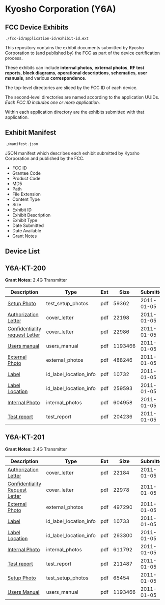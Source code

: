 # Kyosho Corporation (Y6A)
## FCC Device Exhibits

```
./fcc-id/application-id/exhibit-id.ext
```

This repository contains the exhibit documents submitted by Kyosho Corporation to (and published by) the FCC as part of the device certification process.

These exhibits can include **internal photos**, **external photos**, **RF test reports**, **block diagrams**, **operational descriptions**, **schematics**, **user manuals**, and various **correspondence**.

The top-level directories are sliced by the FCC ID of each device.

The second-level directories are named according to the application UUIDs. *Each FCC ID includes one or more application.*

Within each application directory are the exhibits submitted with that application. 

## Exhibit Manifest

```
./manifest.json
```

JSON manifest which describes each exhibit submitted by Kyosho Corporation and published by the FCC.

- FCC ID
- Grantee Code
- Product Code
- MD5
- Path
- File Extension
- Content Type
- Size
- Exhibit ID
- Exhibit Description
- Exhibit Type
- Date Submitted
- Date Available
- Grant Notes

## Device List
## Y6A-KT-200
**Grant Notes:** 2.4G Transmitter

| Description | Type | Ext | Size | Submitted | Available |
| ----------- | ---- | --- | ---- | --------- | --------- |
| [Setup Photo](Y6A-KT-200/09a157802fc403fa411c1b608e0e04f2/1400267.pdf) | test_setup_photos | pdf | 59362 | 2011-01-05 | 2011-01-05 |
| [Authorization Letter](Y6A-KT-200/09a157802fc403fa411c1b608e0e04f2/1400259.pdf) | cover_letter | pdf | 22198 | 2011-01-05 | 2011-01-05 |
| [Confidentiality request Letter](Y6A-KT-200/09a157802fc403fa411c1b608e0e04f2/1400269.pdf) | cover_letter | pdf | 22986 | 2011-01-05 | 2011-01-05 |
| [Users manual](Y6A-KT-200/09a157802fc403fa411c1b608e0e04f2/2421673.pdf) | users_manual | pdf | 1193466 | 2011-01-05 | 2011-01-05 |
| [External Photo](Y6A-KT-200/09a157802fc403fa411c1b608e0e04f2/1400260.pdf) | external_photos | pdf | 488246 | 2011-01-05 | 2011-01-05 |
| [Label](Y6A-KT-200/09a157802fc403fa411c1b608e0e04f2/1400261.pdf) | id_label_location_info | pdf | 10732 | 2011-01-05 | 2011-01-05 |
| [Label Location](Y6A-KT-200/09a157802fc403fa411c1b608e0e04f2/1400262.pdf) | id_label_location_info | pdf | 259593 | 2011-01-05 | 2011-01-05 |
| [Internal Photo](Y6A-KT-200/09a157802fc403fa411c1b608e0e04f2/1400263.pdf) | internal_photos | pdf | 604958 | 2011-01-05 | 2011-01-05 |
| [Test report](Y6A-KT-200/09a157802fc403fa411c1b608e0e04f2/1400266.pdf) | test_report | pdf | 204236 | 2011-01-05 | 2011-01-05 |
## Y6A-KT-201
**Grant Notes:** 2.4G Transmitter

| Description | Type | Ext | Size | Submitted | Available |
| ----------- | ---- | --- | ---- | --------- | --------- |
| [Authorization Letter](Y6A-KT-201/3fa8f3e527d8342cf8fe27f89fb83f44/1400367.pdf) | cover_letter | pdf | 22184 | 2011-01-05 | 2011-01-05 |
| [Confidentiality Request Letter](Y6A-KT-201/3fa8f3e527d8342cf8fe27f89fb83f44/1400380.pdf) | cover_letter | pdf | 22978 | 2011-01-05 | 2011-01-05 |
| [External Photo](Y6A-KT-201/3fa8f3e527d8342cf8fe27f89fb83f44/1400369.pdf) | external_photos | pdf | 497290 | 2011-01-05 | 2011-01-05 |
| [Label](Y6A-KT-201/3fa8f3e527d8342cf8fe27f89fb83f44/1400372.pdf) | id_label_location_info | pdf | 10733 | 2011-01-05 | 2011-01-05 |
| [Label Location](Y6A-KT-201/3fa8f3e527d8342cf8fe27f89fb83f44/1400373.pdf) | id_label_location_info | pdf | 263300 | 2011-01-05 | 2011-01-05 |
| [Internal Photo](Y6A-KT-201/3fa8f3e527d8342cf8fe27f89fb83f44/1400374.pdf) | internal_photos | pdf | 611792 | 2011-01-05 | 2011-01-05 |
| [Test report](Y6A-KT-201/3fa8f3e527d8342cf8fe27f89fb83f44/1400377.pdf) | test_report | pdf | 211487 | 2011-01-05 | 2011-01-05 |
| [Setup Photo](Y6A-KT-201/3fa8f3e527d8342cf8fe27f89fb83f44/1400378.pdf) | test_setup_photos | pdf | 65454 | 2011-01-05 | 2011-01-05 |
| [Users Manual](Y6A-KT-201/3fa8f3e527d8342cf8fe27f89fb83f44/2421673.pdf) | users_manual | pdf | 1193466 | 2011-01-05 | 2011-01-05 |

